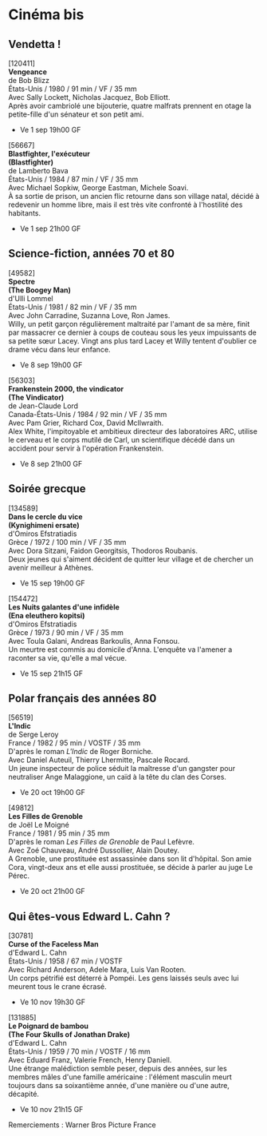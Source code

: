 # Cinéma bis

## Vendetta !

[120411]  
**Vengeance**  
de Bob Blizz  
États-Unis / 1980 / 91 min / VF / 35 mm  
Avec Sally Lockett, Nicholas Jacquez, Bob Elliott.  
Après avoir cambriolé une bijouterie, quatre malfrats prennent en otage la petite-fille d'un sénateur et son petit ami.

- Ve 1 sep 19h00 GF

[56667]  
**Blastfighter, l'exécuteur**  
**(Blastfighter)**  
de Lamberto Bava  
États-Unis / 1984 / 87 min / VF / 35 mm  
Avec Michael Sopkiw, George Eastman, Michele Soavi.  
À sa sortie de prison, un ancien flic retourne dans son village natal, décidé à redevenir un homme libre, mais il est très vite confronté à l'hostilité des habitants.

- Ve 1 sep 21h00 GF

## Science-fiction, années 70 et 80

[49582]  
**Spectre**  
**(The Boogey Man)**  
d'Ulli Lommel  
États-Unis / 1981 / 82 min / VF / 35 mm  
Avec John Carradine, Suzanna Love, Ron James.  
Willy, un petit garçon régulièrement maltraité par l'amant de sa mère, finit par massacrer ce dernier à coups de couteau sous les yeux impuissants de sa petite sœur Lacey. Vingt ans plus tard Lacey et Willy tentent d'oublier ce drame vécu dans leur enfance.

- Ve 8 sep 19h00 GF

[56303]  
**Frankenstein 2000, the vindicator**  
**(The Vindicator)**  
de Jean-Claude Lord  
Canada-États-Unis / 1984 / 92 min / VF / 35 mm  
Avec Pam Grier, Richard Cox, David McIlwraith.  
Alex White, l'impitoyable et ambitieux directeur des laboratoires ARC, utilise le cerveau et le corps mutilé de Carl, un scientifique décédé dans un accident pour servir à l'opération Frankenstein.

- Ve 8 sep 21h00 GF

## Soirée grecque

[134589]  
**Dans le cercle du vice**  
**(Kynighimeni ersate)**  
d'Omiros Efstratiadis  
Grèce / 1972 / 100 min / VF / 35 mm  
Avec Dora Sitzani, Faidon Georgitsis, Thodoros Roubanis.  
Deux jeunes qui s'aiment décident de quitter leur village et de chercher un avenir meilleur à Athènes.

- Ve 15 sep 19h00 GF

[154472]  
**Les Nuits galantes d'une infidèle**  
**(Ena eleuthero kopitsi)**  
d'Omiros Efstratiadis  
Grèce / 1973 / 90 min / VF / 35 mm  
Avec Toula Galani, Andreas Barkoulis, Anna Fonsou.  
Un meurtre est commis au domicile d'Anna. L'enquête va l'amener a raconter sa vie, qu'elle a mal vécue.

- Ve 15 sep 21h15 GF

## Polar français des années 80

[56519]  
**L'Indic**  
de Serge Leroy  
France / 1982 / 95 min / VOSTF / 35 mm  
D'après le roman _L'Indic_ de Roger Borniche.  
Avec Daniel Auteuil, Thierry Lhermitte, Pascale Rocard.  
Un jeune inspecteur de police séduit la maîtresse d'un gangster pour neutraliser Ange Malaggione, un caïd à la tête du clan des Corses.

- Ve 20 oct 19h00 GF

[49812]  
**Les Filles de Grenoble**  
de Joël Le Moigné  
France / 1981 / 95 min / 35 mm  
D'après le roman _Les Filles de Grenoble_ de Paul Lefèvre.  
Avec Zoé Chauveau, André Dussollier, Alain Doutey.  
A Grenoble, une prostituée est assassinée dans son lit d'hôpital. Son amie Cora, vingt-deux ans et elle aussi prostituée, se décide à parler au juge Le Pérec.

- Ve 20 oct 21h00 GF

## Qui êtes-vous Edward L. Cahn ?

[30781]  
**Curse of the Faceless Man**  
d'Edward L. Cahn  
États-Unis / 1958 / 67 min / VOSTF  
Avec Richard Anderson, Adele Mara, Luis Van Rooten.  
Un corps pétrifié est déterré à Pompéi. Les gens laissés seuls avec lui meurent tous le crane écrasé.

- Ve 10 nov 19h30 GF

[131885]  
**Le Poignard de bambou**  
**(The Four Skulls of Jonathan Drake)**  
d'Edward L. Cahn  
États-Unis / 1959 / 70 min / VOSTF / 16 mm  
Avec Eduard Franz, Valerie French, Henry Daniell.  
Une étrange malédiction semble peser, depuis des années, sur les membres mâles d'une famille américaine : l'élément masculin meurt toujours dans sa soixantième année, d'une manière ou d'une autre, décapité.

- Ve 10 nov 21h15 GF

Remerciements : Warner Bros Picture France